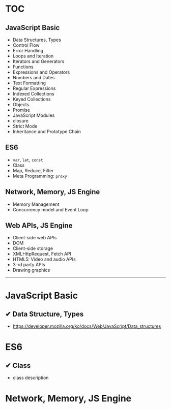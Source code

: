 # TOC
## JavaScript Basic
- Data Structures, Types
- Control Flow
- Error Handling
- Loops and Iteration
- Iterators and Generators
- Functions
- Expressions and Operators
- Numbers and Dates
- Text Formatting
- Regular Expressions
- Indexed Collections
- Keyed Collections
- Objects
- Promise
- JavaScript Modules
- closure
- Strict Mode
- Inheritance and Prototype Chain

## ES6
- `var`, `let`, `const`
- Class
- Map, Reduce, Filter
- Meta Programming: `proxy`

## Network, Memory, JS Engine
- Memory Management
- Concurrency model and Event Loop

## Web APIs, JS Engine
- Client-side web APIs
- DOM
- Client-side storage
- XMLHttpRequest, Fetch API
- HTML5: Video and audio APIs
- 3-rd party APIs
- Drawing graphics

---
# JavaScript Basic
## ✔︎ Data Structure, Types
- https://developer.mozilla.org/ko/docs/Web/JavaScript/Data_structures

# ES6
## ✔︎ Class
- class description

# Network, Memory, JS Engine
